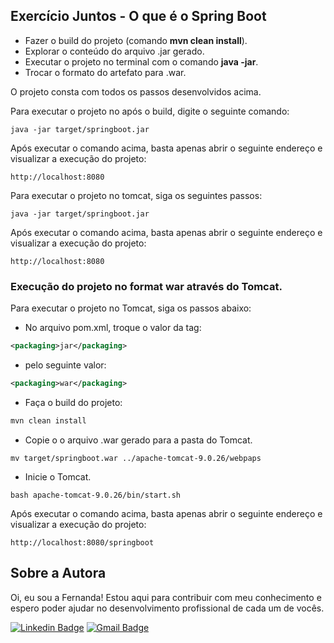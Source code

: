 <h2>Exercício Juntos - O que é o Spring Boot</h2>

* Fazer o build do projeto (comando **mvn clean install**).
* Explorar o conteúdo do arquivo .jar gerado.
* Executar o projeto no terminal com o comando **java -jar**.
* Trocar o formato do artefato para .war.

O projeto consta com todos os passos desenvolvidos acima.

Para executar o projeto no após o build, digite o seguinte comando:

```shell script
java -jar target/springboot.jar 
```

Após executar o comando acima, basta apenas abrir o seguinte endereço e visualizar a execução do projeto:

```
http://localhost:8080
```

Para executar o projeto no tomcat, siga os seguintes passos:

```shell script
java -jar target/springboot.jar 
```

Após executar o comando acima, basta apenas abrir o seguinte endereço e visualizar a execução do projeto:

```
http://localhost:8080
```

<h3>Execução do projeto no format war através do Tomcat.</h3>

Para executar o projeto no Tomcat, siga os passos abaixo:

* No arquivo pom.xml, troque o valor da tag:

```xml
<packaging>jar</packaging>
```

* pelo seguinte valor:

```xml
<packaging>war</packaging>
```

* Faça o build do projeto:

```xml
mvn clean install
```

* Copie o o arquivo .war gerado para a pasta do Tomcat.

```shell script
mv target/springboot.war ../apache-tomcat-9.0.26/webpaps
```

* Inicie o Tomcat.

```shell script
bash apache-tomcat-9.0.26/bin/start.sh
```

Após executar o comando acima, basta apenas abrir o seguinte endereço e visualizar a execução do projeto:

```
http://localhost:8080/springboot
```

## Sobre a Autora
Oi, eu sou a Fernanda! Estou aqui para contribuir com meu conhecimento e espero poder ajudar no desenvolvimento profissional de cada um de vocês.

[![Linkedin Badge](https://img.shields.io/badge/-Fernanda_Maki_Hirose-blue?style=flat-square&logo=Linkedin&logoColor=white&link=https://www.linkedin.com/in/fernanda-maki-hirose-801117208/)](https://www.linkedin.com/in/fernanda-maki-hirose-801117208/)  [![Gmail Badge](https://img.shields.io/badge/-femahi2020@gmail.com-c14438?style=flat-square&logo=Gmail&logoColor=white&link=mailto:femahi2020@gmail.com)](mailto:femahi2020@gmail.com)







